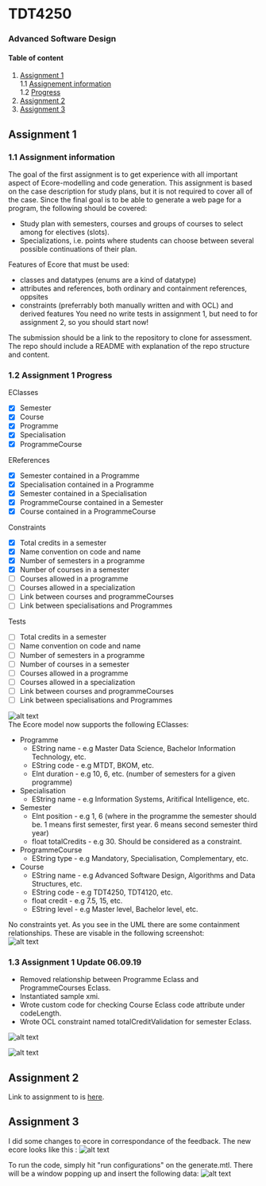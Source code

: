 # TDT4250
### Advanced Software Design

#### Table of content
1. [Assignment 1](#ass_1)  
  1.1 [Assignement information](#ass_1_info)  
  1.2 [Progress](#ass_1_prog) 
2. [Assignment 2](#ass_2)
3. [Assignment 3](#ass_3)

<a name="ass_1"></a>
## Assignment 1

<a name="ass_1_info"></a>
### 1.1 Assignment information
The goal of the first assignment is to get experience with all important aspect of Ecore-modelling and code generation. This assignment is based on the case description for study plans, but it is not required to cover all of the case. Since the final goal is to be able to generate a web page for a program, the following should be covered:

* Study plan with semesters, courses and groups of courses to select among for electives (slots).
* Specializations, i.e. points where students can choose between several possible continuations of their plan.

Features of Ecore that must be used:
* classes and datatypes (enums are a kind of datatype)
* attributes and references, both ordinary and containment references, oppsites
* constraints (preferrably both manually written and with OCL) and derived features
You need no write tests in assignment 1, but need to for assignment 2, so you should start now!

The submission should be a link to the repository to clone for assessment. The repo should include a README with explanation of the repo structure and content.

<a name="ass_1_prog"></a>
### 1.2 Assignment 1 Progress
EClasses
- [x] Semester
- [x] Course
- [x] Programme
- [x] Specialisation
- [x] ProgrammeCourse

EReferences
- [x] Semester contained in a Programme
- [x] Specialisation contained in a Programme
- [x] Semester contained in a Specialisation
- [x] ProgrammeCourse contained in a Semester
- [x] Course contained in a ProgrammeCourse

Constraints
- [x] Total credits in a semester
- [x] Name convention on code and name
- [x] Number of semesters in a programme
- [x] Number of courses in a semester
- [ ] Courses allowed in a programme
- [ ] Courses allowed in a specialization
- [ ] Link between courses and programmeCourses
- [ ] Link between specialisations and Programmes

Tests
- [ ] Total credits in a semester
- [ ] Name convention on code and name
- [ ] Number of semesters in a programme
- [ ] Number of courses in a semester
- [ ] Courses allowed in a programme
- [ ] Courses allowed in a specialization
- [ ] Link between courses and programmeCourses
- [ ] Link between specialisations and Programmes

![alt text](https://github.com/oddaspa/TDT4250/blob/master/img/first_iteration.png "Plant UML first iteration") <br />
The Ecore model now supports the following EClasses:
* Programme
  * EString name - e.g Master Data Science, Bachelor Information Technology, etc.
  * EString code - e.g MTDT, BKOM, etc.
  * EInt duration - e.g 10, 6, etc. (number of semesters for a given programme)
* Specialisation
  * EString name - e.g Information Systems, Aritifical Intelligence, etc.
* Semester 
  * EInt position - e.g 1, 6 (where in the programme the semester should be. 1 means first semester, first year. 6 means second semester third year)
  * float totalCredits - e.g 30. Should be considered as a constraint.
* ProgrammeCourse
  * EString type - e.g Mandatory, Specialisation, Complementary, etc. 
* Course
  * EString name - e.g Advanced Software Design, Algorithms and Data Structures, etc.
  * EString code - e.g TDT4250, TDT4120, etc.
  * float credit - e.g 7.5, 15, etc.
  * EString level - e.g Master level, Bachelor level, etc.

No constraints yet. As you see in the UML there are some containment relationships. These are visable in the following screenshot:  <br />
![alt text](https://github.com/oddaspa/TDT4250/blob/master/img/ecore_v1.png "Ecore first iteration")

<a name="ass_1_update"></a>
### 1.3 Assignment 1 Update 06.09.19

* Removed relationship between Programme Eclass and ProgrammeCourses Eclass.
* Instantiated sample xmi.
* Wrote custom code for checking Course Eclass code attribute under codeLength.
* Wrote OCL constraint named totalCreditValidation for semester Eclass.


![alt text](https://github.com/oddaspa/TDT4250/blob/master/img/uml_v2.png "Plant UML second iteration") <br />


![alt text](https://github.com/oddaspa/TDT4250/blob/master/img/ecore_v2.png "Ecore second iteration")

<a name="ass_2"></a>
## Assignment 2
Link to assignment to is [here]().

<a name="ass_3"></a>
## Assignment 3
I did some changes to ecore in correspondance of the feedback.
The new ecore looks like this :
![alt text](https://github.com/oddaspa/TDT4250/blob/master/img/final_ecore.jpg "Ecore after feedback")

To run the code, simply hit "run configurations" on the generate.mtl. There will be a window popping up and insert the following data:
![alt text](https://github.com/oddaspa/TDT4250/blob/master/img/run_accelo.jpg "run configurations")





